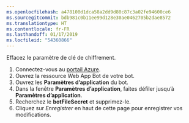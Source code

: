 ```yaml
---
ms.openlocfilehash: a478100d1dca58a2dd9d80c87c3a02fe94600ce6
ms.sourcegitcommit: bdb981c0b11ee99d128e30ae0462705b2dae8572
ms.translationtype: HT
ms.contentlocale: fr-FR
ms.lasthandoff: 01/17/2019
ms.locfileid: "54360866"
---
```

Effacez le paramètre de clé de chiffrement.

1. Connectez-vous au [portail Azure](http://portal.azure.com/).
1. Ouvrez la ressource Web App Bot de votre bot.
1. Ouvrez les **Paramètres d’application** du bot.
1. Dans la fenêtre **Paramètres d’application**, faites défiler jusqu’à **Paramètres d’application**.
1. Recherchez le **botFileSecret** et supprimez-le.
1. Cliquez sur *Enregistrer* en haut de cette page pour enregistrer vos modifications.
